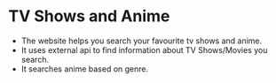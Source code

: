 # TV Shows and Anime

- The website helps you search your favourite tv shows and anime.
- It uses external api to find information about TV Shows/Movies you search.
- It searches anime based on genre.